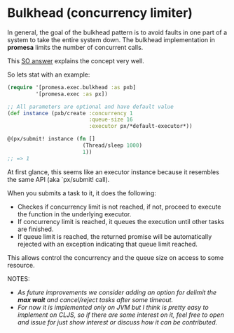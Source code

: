 # Bulkhead (concurrency limiter)

In general, the goal of the bulkhead pattern is to avoid faults in one part of a system to take the
entire system down. The bulkhead implementation in **promesa** limits the number of concurrent
calls.

This [SO answer][0] explains the concept very well.


So lets stat with an example:

```clojure
(require '[promesa.exec.bulkhead :as pxb]
         '[promesa.exec :as px])

;; All parameters are optional and have default value
(def instance (pxb/create :concurrency 1
                          :queue-size 16
                          :executor px/*default-executor*))

@(px/submit! instance (fn []
                        (Thread/sleep 1000)
                        1))
;; => 1
```

At first glance, this seems like an executor instance because it resembles the same API (aka
`px/submit! call).

When you submits a task to it, it does the following:

- Checkes if concurrency limit is not reached, if not, proceed to execute the function in the
  underlying executor.
- If concurrency limit is reached, it queues the execution until other tasks are finished.
- If queue limit is reached, the returned promise will be automatically rejected with an exception
  indicating that queue limit reached.

This allows control the concurrency and the queue size on access to some resource.


NOTES:

- _As future improvements we consider adding an option for delimit the **max wait** and
  cancel/reject tasks after some timeout._
- _For now it is implemented only on JVM but I think is pretty easy to implement on CLJS, so if
  there are some interest on it, feel free to open and issue for just show interest or discuss how
  it can be contributed._

[0]: https://stackoverflow.com/questions/30391809/what-is-bulkhead-pattern-used-by-hystrix
